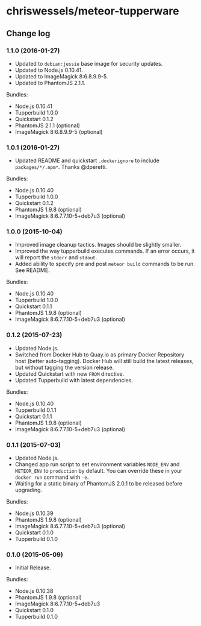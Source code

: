 # chriswessels/meteor-tupperware

## Change log

### 1.1.0 (2016-01-27)

- Updated to `debian:jessie` base image for security updates.
- Updated to Node.js 0.10.41.
- Updated to ImageMagick 8:6.8.9.9-5.
- Updated to PhantomJS 2.1.1.

Bundles:

- Node.js 0.10.41
- Tupperbuild 1.0.0
- Quickstart 0.1.2
- PhantomJS 2.1.1 (optional)
- ImageMagick 8:6.8.9.9-5 (optional)

### 1.0.1 (2016-01-27)

- Updated README and quickstart `.dockerignore` to include `packages/*/.npm*`. Thanks @dperetti.

Bundles:

- Node.js 0.10.40
- Tupperbuild 1.0.0
- Quickstart 0.1.2
- PhantomJS 1.9.8 (optional)
- ImageMagick 8:6.7.7.10-5+deb7u3 (optional)

### 1.0.0 (2015-10-04)

- Improved image cleanup tactics. Images should be slightly smaller.
- Improved the way tupperbuild executes commands. If an error occurs, it will report the `stderr` and `stdout`.
- Added ability to specify pre and post `meteor build` commands to be run. See README.

Bundles:

- Node.js 0.10.40
- Tupperbuild 1.0.0
- Quickstart 0.1.1
- PhantomJS 1.9.8 (optional)
- ImageMagick 8:6.7.7.10-5+deb7u3 (optional)

### 0.1.2 (2015-07-23)

- Updated Node.js.
- Switched from Docker Hub to Quay.io as primary Docker Repository host (better auto-tagging). Docker Hub will still build the latest releases, but without tagging the version release.
- Updated Quickstart with new `FROM` directive.
- Updated Tupperbuild with latest dependencies.

Bundles:

- Node.js 0.10.40
- Tupperbuild 0.1.1
- Quickstart 0.1.1
- PhantomJS 1.9.8 (optional)
- ImageMagick 8:6.7.7.10-5+deb7u3 (optional)

### 0.1.1 (2015-07-03)

- Updated Node.js.
- Changed app run script to set environment variables `NODE_ENV` and `METEOR_ENV` to `production` by default. You can override these in your `docker run` command with `-e`.
- Waiting for a static binary of PhantomJS 2.0.1 to be released before upgrading.

Bundles:

- Node.js 0.10.39
- PhantomJS 1.9.8 (optional)
- ImageMagick 8:6.7.7.10-5+deb7u3 (optional)
- Quickstart 0.1.0
- Tupperbuild 0.1.0

### 0.1.0 (2015-05-09)

- Initial Release.

Bundles:

- Node.js 0.10.38
- PhantomJS 1.9.8 (optional)
- ImageMagick 8:6.7.7.10-5+deb7u3
- Quickstart 0.1.0
- Tupperbuild 0.1.0
